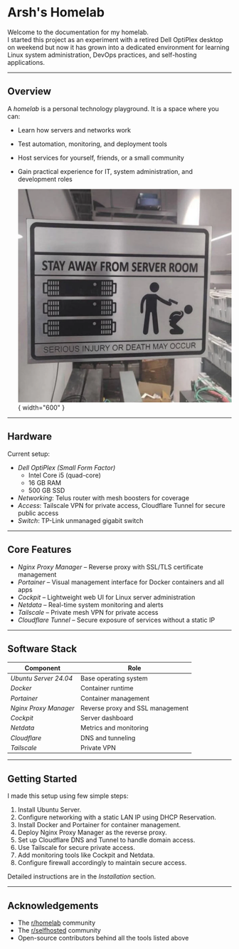# Arsh's Homelab

Welcome to the documentation for my homelab.  
I started this project as an experiment with a retired Dell OptiPlex desktop on weekend but now it has grown into a dedicated environment for learning Linux system administration, DevOps practices, and self-hosting applications.

---

## Overview

A *homelab* is a personal technology playground. It is a space where you can:

* Learn how servers and networks work
* Test automation, monitoring, and deployment tools
* Host services for yourself, friends, or a small community
* Gain practical experience for IT, system administration, and development roles



  ![Homelab](images/homelab.png){ width="600" }

---

## Hardware

Current setup:
- *Dell OptiPlex (Small Form Factor)*  
  - Intel Core i5 (quad-core)  
  - 16 GB RAM  
  - 500 GB SSD  
- *Networking*: Telus router with mesh boosters for coverage  
- *Access*: Tailscale VPN for private access, Cloudflare Tunnel for secure public access  
- *Switch*: TP-Link unmanaged gigabit switch

---

## Core Features

- *Nginx Proxy Manager* – Reverse proxy with SSL/TLS certificate management  
- *Portainer* – Visual management interface for Docker containers and all apps
- *Cockpit* – Lightweight web UI for Linux server administration  
- *Netdata* – Real-time system monitoring and alerts  
- *Tailscale* – Private mesh VPN for private access  
- *Cloudflare Tunnel* – Secure exposure of services without a static IP  

---

## Software Stack

| Component               | Role                                    |
|--------------------------|-----------------------------------------|
| *Ubuntu Server 24.04* | Base operating system                   |
| *Docker*              | Container runtime                       |
| *Portainer*           | Container management                    |
| *Nginx Proxy Manager* | Reverse proxy and SSL management         |
| *Cockpit*             | Server dashboard                        |
| *Netdata*             | Metrics and monitoring                  |
| *Cloudflare*          | DNS and tunneling                       |
| *Tailscale*           | Private VPN                             |

---

## Getting Started

I made this setup using few simple steps:

1. Install Ubuntu Server.  
2. Configure networking with a static LAN IP using DHCP Reservation.  
3. Install Docker and Portainer for container management.  
4. Deploy Nginx Proxy Manager as the reverse proxy.  
5. Set up Cloudflare DNS and Tunnel to handle domain access.  
6. Use Tailscale for secure private access.  
7. Add monitoring tools like Cockpit and Netdata.  
8. Configure firewall accordingly to maintain secure access.  

Detailed instructions are in the *Installation* section.

---

## Acknowledgements

- The [r/homelab](https://www.reddit.com/r/homelab/wiki/introduction) community  
- The [r/selfhosted](https://wiki.r-selfhosted.com/) community    
- Open-source contributors behind all the tools listed above